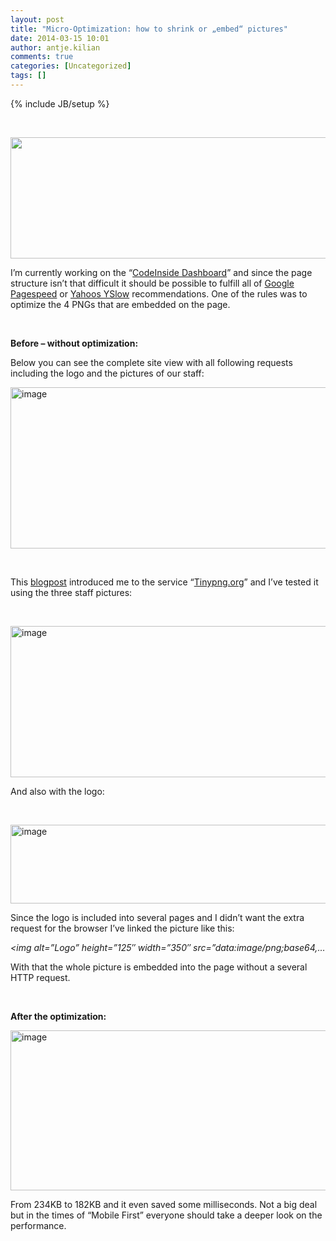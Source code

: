 ```yaml
---
layout: post
title: "Micro-Optimization: how to shrink or „embed“ pictures"
date: 2014-03-15 10:01
author: antje.kilian
comments: true
categories: [Uncategorized]
tags: []
---
```

{% include JB/setup %}
<p>&nbsp; <p><img style="alt=image.png" src="http://blog.codeinside.eu/wp-content/uploads/image1983-570x194.png" width="570" height="194"></p> <p>I’m currently working on the “<a href="http://www.codeinside.eu/">CodeInside Dashboard</a>” and since the page structure isn’t that difficult it should be possible to fulfill all of <a href="https://developers.google.com/speed/pagespeed/">Google Pagespeed</a> or <a href="http://developer.yahoo.com/yslow/">Yahoos YSlow</a> recommendations. One of the rules was to optimize the 4 PNGs that are embedded on the page. </p> <p>&nbsp; <p><b>Before – without optimization:</b> <p>Below you can see the complete site view with all following requests including the logo and the pictures of our staff: <p><img title="image" style="border-top: 0px; border-right: 0px; background-image: none; border-bottom: 0px; padding-top: 0px; padding-left: 0px; border-left: 0px; padding-right: 0px" border="0" alt="image" src="http://blog.codeinside.eu/wp-content/uploads/image_thumb1122.png" width="570" height="258"> <p>&nbsp; <p>This <a href="http://blog.pamelafox.org/2014/01/improving-front-page-performance.html">blogpost</a> introduced me to the service “<a href="https://tinypng.com/">Tinypng.org</a>” and I’ve tested it using the three staff pictures: <p>&nbsp; <p><img title="image" style="border-top: 0px; border-right: 0px; background-image: none; border-bottom: 0px; padding-top: 0px; padding-left: 0px; border-left: 0px; padding-right: 0px" border="0" alt="image" src="http://blog.codeinside.eu/wp-content/uploads/image_thumb1123.png" width="570" height="242"> <p>And also with the logo: <p>&nbsp; <p><img title="image" style="border-top: 0px; border-right: 0px; background-image: none; border-bottom: 0px; padding-top: 0px; padding-left: 0px; border-left: 0px; padding-right: 0px" border="0" alt="image" src="http://blog.codeinside.eu/wp-content/uploads/image_thumb1124.png" width="570" height="126"> <p>Since the logo is included into several pages and I didn’t want the extra request for the browser I’ve linked the picture like this: <p><em>&lt;img alt=”Logo” height=”125″ width=”350″ src=”data:image/png;base64,…</em> <p>With that the whole picture is embedded into the page without a several HTTP request. <p><b></b>&nbsp; <p><b>After the optimization:</b> <p><img title="image" style="border-top: 0px; border-right: 0px; background-image: none; border-bottom: 0px; padding-top: 0px; padding-left: 0px; border-left: 0px; padding-right: 0px" border="0" alt="image" src="http://blog.codeinside.eu/wp-content/uploads/image_thumb1125.png" width="570" height="256"> <p>From 234KB to 182KB and it even saved some milliseconds. Not a big deal but in the times of “Mobile First” everyone should take a deeper look on the performance.
